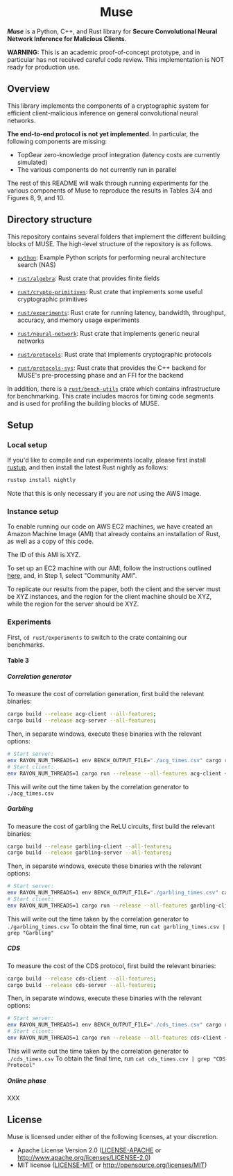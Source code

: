 <h1 align="center">Muse</h1>

___Muse___ is a Python, C++, and Rust library for **Secure Convolutional Neural Network Inference for Malicious Clients**. 

**WARNING:** This is an academic proof-of-concept prototype, and in particular has not received careful code review. This implementation is NOT ready for production use.

## Overview

This library implements the components of a cryptographic system for efficient client-malicious inference on general convolutional neural networks.

**The end-to-end protocol is not yet implemented**. In particular, the following components are missing:
* TopGear zero-knowledge proof integration (latency costs are currently simulated)
* The various components do not currently run in parallel

The rest of this README will walk through running experiments for the various components of Muse to reproduce the results in Tables 3/4 and Figures 8, 9, and 10.


## Directory structure

This repository contains several folders that implement the different building blocks of MUSE. The high-level structure of the repository is as follows.
* [`python`](python): Example Python scripts for performing neural architecture search (NAS)

* [`rust/algebra`](rust/algebra): Rust crate that provides finite fields

* [`rust/crypto-primitives`](rust/crypto-primitives): Rust crate that implements some useful cryptographic primitives

* [`rust/experiments`](rust/experiments): Rust crate for running latency, bandwidth, throughput, accuracy, and memory usage experiments

* [`rust/neural-network`](rust/neural-network): Rust crate that implements generic neural networks

* [`rust/protocols`](rust/protocols): Rust crate that implements cryptographic protocols

* [`rust/protocols-sys`](rust/crypto-primitives): Rust crate that provides the C++ backend for MUSE's pre-processing phase and an FFI for the backend

In addition, there is a  [`rust/bench-utils`](rust/bench-utils) crate which contains infrastructure for benchmarking. This crate includes macros for timing code segments and is used for profiling the building blocks of MUSE.

## Setup

### Local setup

If you'd like to compile and run experiments locally, please first install [rustup](https://rustup.rs/), and then install the latest Rust nightly as follows:
```bash
rustup install nightly
```
Note that this is only necessary if you are *not* using the AWS image.

### Instance setup

To enable running our code on AWS EC2 machines, we have created an Amazon Machine Image (AMI) that already contains an installation of Rust, as well as a copy of this code.

The ID of this AMI is XYZ.

To set up an EC2 machine with our AMI, follow the instructions outlined [here](https://docs.aws.amazon.com/AWSEC2/latest/UserGuide/launching-instance.html), and, in Step 1, select "Community AMI".

To replicate our results from the paper, both the client and the server must be XYZ instances, and the region for the client machine should be XYZ, while the region for the server should be XYZ.

### Experiments

First, `cd rust/experiments` to switch to the crate containing our benchmarks.

#### Table 3

##### Correlation generator

To measure the cost of correlation generation, first build the relevant binaries:
```bash
cargo build --release acg-client --all-features;
cargo build --release acg-server --all-features;
```

Then, in separate windows, execute these binaries with the relevant options:
```bash
# Start server:
env RAYON_NUM_THREADS=1 env BENCH_OUTPUT_FILE="./acg_times.csv" cargo run --release --all-features acg-server <0/1> <port> > /dev/null 2>&1 &;
# Start client:
env RAYON_NUM_THREADS=1 cargo run --release --all-features acg-client <0/1> <server_ip> <server_port> > /dev/null 2>&1;
```
This will write out the time taken by the correlation generator to `./acg_times.csv`

##### Garbling

To measure the cost of garbling the ReLU circuits, first build the relevant binaries:
```bash
cargo build --release garbling-client --all-features;
cargo build --release garbling-server --all-features;
```

Then, in separate windows, execute these binaries with the relevant options:
```bash
# Start server:
env RAYON_NUM_THREADS=1 env BENCH_OUTPUT_FILE="./garbling_times.csv" cargo run --release --all-features garbling-server <0/1> <port> > /dev/null 2>&1 &;
# Start client:
env RAYON_NUM_THREADS=1 cargo run --release --all-features garbling-client <0/1> <server_ip> <server_port> > /dev/null 2>&1;
```
This will write out the time taken by the correlation generator to `./garbling_times.csv`
To obtain the final time, run `cat garbling_times.csv | grep "Garbling"`

##### CDS

To measure the cost of the CDS protocol, first build the relevant binaries:
```bash
cargo build --release cds-client --all-features;
cargo build --release cds-server --all-features;
```

Then, in separate windows, execute these binaries with the relevant options:
```bash
# Start server:
env RAYON_NUM_THREADS=1 env BENCH_OUTPUT_FILE="./cds_times.csv" cargo run --release --all-features cds-server <0/1> <port> > /dev/null 2>&1 &;
# Start client:
env RAYON_NUM_THREADS=1 cargo run --release --all-features cds-client <0/1> <server_ip> <server_port> > /dev/null 2>&1;
```
This will write out the time taken by the correlation generator to `./cds_times.csv`
To obtain the final time, run `cat cds_times.csv | grep "CDS Protocol"`

##### Online phase

XXX

## License

Muse is licensed under either of the following licenses, at your discretion.

 * Apache License Version 2.0 ([LICENSE-APACHE](LICENSE-APACHE) or http://www.apache.org/licenses/LICENSE-2.0)
 * MIT license ([LICENSE-MIT](LICENSE-MIT) or http://opensource.org/licenses/MIT)
